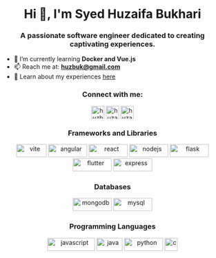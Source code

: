 <h1 align="center">Hi 👋, I'm Syed Huzaifa Bukhari</h1>
<h3 align="center">A passionate software engineer dedicated to creating captivating experiences.</h3>

- 🌱 I’m currently learning **Docker and Vue.js**
- 📫 Reach me at: **huzbuk@gmail.com**
- 📄 Learn about my experiences [here](https://drive.google.com/file/d/1q8cZrs0bOFjURXJUSzbS0RiZTsAdfDTY/view?usp=sharing)

<h3 align="center">Connect with me:</h3>
<p align="center">
  <a href="https://twitter.com/huzbuk" target="blank"><img align="center" src="https://img.shields.io/badge/huzbuk-%233776AB?style=flat&logo=x&logoColor=%23fff&color=%23000000" alt="huzbuk" height="30" /></a>
  <a href="https://linkedin.com/in/huzaifa-bukhari-link" target="blank"><img align="center" src="https://img.shields.io/badge/huzaifa--bukhari-%233776AB?style=flat&logo=linkedin&logoColor=%23fff&labelColor=%230A66C2&color=%230A66C2" alt="huzaifa-bukhari" height="30"/></a>
  <a href="https://instagram.com/huzaifa.bukhari_" target="blank"><img align="center" src="https://img.shields.io/badge/huzaifa.bukhari-%23ED1944?style=flat&logo=instagram&logoColor=%23FFFFFF&color=%23ED1944" alt="huzaifa.bukhari_" height="30" /></a>
</p>



<h3 align="center">Frameworks and Libraries</h3>
<p align="center">
  <img src="https://img.shields.io/badge/vite-%23646CFF?style=flat&logo=vite&logoColor=%23FFFFFF&labelColor=%23646CFF&color=%230F0F11" alt="vite" width="70" height="30"/>
  <img src="https://img.shields.io/badge/Angular-%23646CFF?style=flat&logo=angular&logoColor=%23FFFFFF&labelColor=%23DD0031&color=%230F0F11" alt="angular" width="90" height="30"/>
  <img src="https://img.shields.io/badge/React.Js-%2361DAFB?style=flat&logo=react&labelColor=black" alt="react" width="90" height="30"/>
  <img src="https://img.shields.io/badge/Node.Js-%23339933?style=flat&logo=node.js&logoColor=%23FFFFFF&labelColor=%23339933&color=%230F0F11" alt="nodejs" width="90" height="30"/>
  <img src="https://img.shields.io/badge/Flask-%23000000?style=flat&logo=flask&logoColor=%23FFFFFF&labelColor=%23000000&color=%23FFF" alt="flask" width="90" height="30"/>
  <img src="https://img.shields.io/badge/Flutter-%2302569B?style=flat&logo=flutter&logoColor=%23FFFFFF&labelColor=%2302569B&color=%23230F0F11" alt="flutter" width="90" height="30"/>
  <img src="https://img.shields.io/badge/express-%2302569B?style=flat&logo=express&labelColor=%23000000&color=%23230F0F11" alt="express" width="90" height="30"/>
</p>

<h3 align="center">Databases</h3>
<p align="center">
  <img src="https://img.shields.io/badge/MongoDB-%2302569B?style=flat&logo=mongodb&logoColor=%23fff&labelColor=%2347A248&color=%23230F0F11" alt="mongodb" width="90" height="30"/>
  <img src="https://img.shields.io/badge/MySQL-%234479A1?style=flat&logo=mysql&logoColor=%23fff&labelColor=%234479A1&color=%23230F0F11" alt="mysql" width="90" height="30"/>
</p>

<h3 align="center">Programming Languages</h3>
<p align="center">
  <img src="https://img.shields.io/badge/JavaScript-%23F7DF1E?style=flat&logo=javascript&logoColor=%23000&labelColor=%23F7DF1E&color=%23230F0F11" alt="javascript" width="110" height="30"/>
  <img src="https://img.shields.io/badge/Java-%23%23000?style=flat&color=%23FC4C02" alt="java" width="60" height="30"/>
  <img src="https://img.shields.io/badge/Python-%233776AB?style=flat&logo=python&logoColor=%23fff&labelColor=%233776AB&color=%23230F0F11" alt="python" width="90" height="30"/>
  <img src="https://img.shields.io/badge/C-%233776AB?style=flat&logoColor=%23fff&color=%23A8B9CC" alt="c" width="30" height="30"/>
</p>
